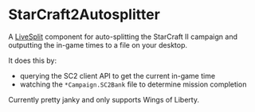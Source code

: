 # StarCraft2Autosplitter

A [LiveSplit](https://livesplit.org/) component for auto-splitting the StarCraft II campaign and outputting the in-game times to a file on your desktop.

It does this by:
- querying the SC2 client API to get the current in-game time
- watching the `*Campaign.SC2Bank` file to determine mission completion

Currently pretty janky and only supports Wings of Liberty.
